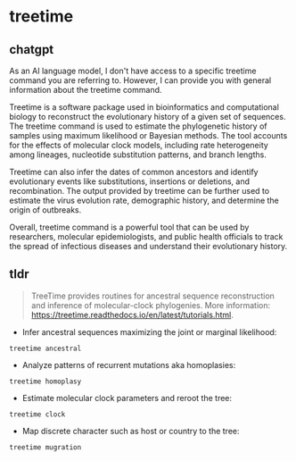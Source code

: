# treetime 
## chatgpt 
As an AI language model, I don't have access to a specific treetime command you are referring to. However, I can provide you with general information about the treetime command.

Treetime is a software package used in bioinformatics and computational biology to reconstruct the evolutionary history of a given set of sequences. The treetime command is used to estimate the phylogenetic history of samples using maximum likelihood or Bayesian methods. The tool accounts for the effects of molecular clock models, including rate heterogeneity among lineages, nucleotide substitution patterns, and branch lengths.

Treetime can also infer the dates of common ancestors and identify evolutionary events like substitutions, insertions or deletions, and recombination. The output provided by treetime can be further used to estimate the virus evolution rate, demographic history, and determine the origin of outbreaks.

Overall, treetime command is a powerful tool that can be used by researchers, molecular epidemiologists, and public health officials to track the spread of infectious diseases and understand their evolutionary history. 

## tldr 
 
> TreeTime provides routines for ancestral sequence reconstruction and inference of molecular-clock phylogenies.
> More information: <https://treetime.readthedocs.io/en/latest/tutorials.html>.

- Infer ancestral sequences maximizing the joint or marginal likelihood:

`treetime ancestral`

- Analyze patterns of recurrent mutations aka homoplasies:

`treetime homoplasy`

- Estimate molecular clock parameters and reroot the tree:

`treetime clock`

- Map discrete character such as host or country to the tree:

`treetime mugration`
